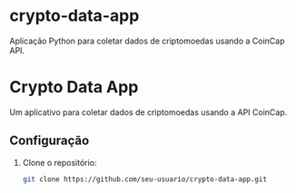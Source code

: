 # crypto-data-app
Aplicação Python para coletar dados de criptomoedas usando a CoinCap API.

# Crypto Data App
Um aplicativo para coletar dados de criptomoedas usando a API CoinCap.

## Configuração
1. Clone o repositório:
   ```bash
   git clone https://github.com/seu-usuario/crypto-data-app.git
